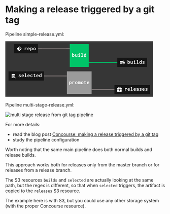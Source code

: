 # Making a release triggered by a git tag

Pipeline simple-release.yml:

![simple release from git tag pipeline](simple.png)

Pipeline multi-stage-release.yml:

![multi stage release from git tag pipeline](multi-stage.png)

For more details:
* read the blog post [Concourse: making a release triggered by a git tag](WRITEME)
* study the pipeline configuration

Worth noting that the same main pipeline does both normal builds and release builds.

This approach works both for releases only from the master branch or for releases from a release branch.

The S3 resources `builds` and `selected` are actually looking at the same path, but the regex is different, so that when `selected` triggers, the artifact is copied to the `releases` S3 resource.

The example here is with S3, but you could use any other storage system (with the proper Concourse resource).
